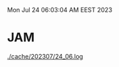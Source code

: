 Mon Jul 24 06:03:04 AM EEST 2023
# JAM
<a href='./cache/202307/24_06.log'>./cache/202307/24_06.log</a>
